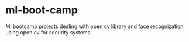 # ml-boot-camp
Ml bootcamp projects dealing with open cv library and face recognization using open cv for security systems
